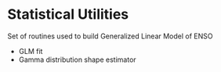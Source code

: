 # Statistical Utilities

Set of routines used to build Generalized Linear Model of ENSO 
- GLM fit 
- Gamma distribution shape estimator
  

